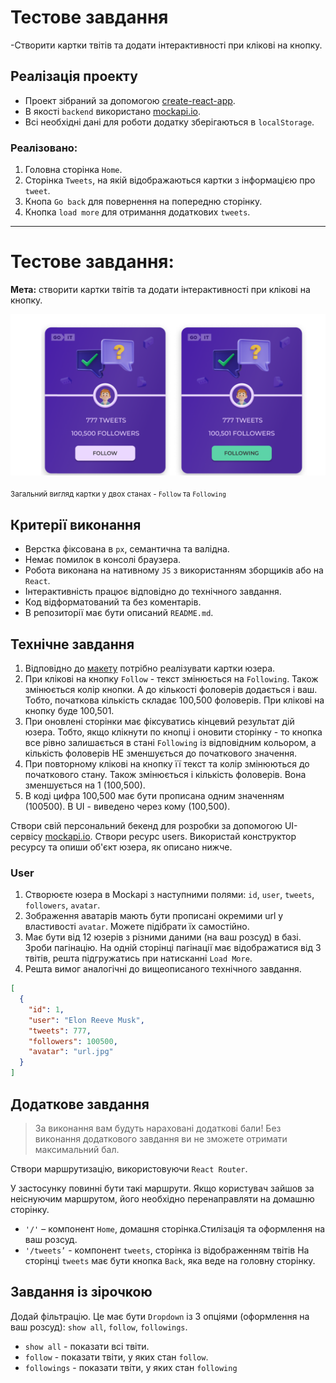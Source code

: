 # Тестове завдання

-Cтворити картки твітів та додати інтерактивності при клікові на кнопку.


## Реалізація проекту

- Проект зібраний за допомогою [create-react-app](https://create-react-app.dev/).
- В якості `backend` використано [mockapi.io](https://mockapi.io/).
- Всі необхідні дані для роботи додатку зберігаються в `localStorage`.

### Реалізовано:

1. Головна сторінка `Home`.
2. Сторінка `Tweets`, на якій відображаються картки з інформацією про `tweet`. 
3. Кнопа `Go back` для повернення на попередню сторінку.
4. Кнопка `load more` для отримання додаткових `tweets`.


---

# Тестове завдання:

**Мета:** створити картки твітів та додати інтерактивності при клікові на кнопку.

![Загальний вигляд картки у двох станах - Follow та Following](./public/Screenshot_5.png)

<sub>Загальний вигляд картки у двох станах - `Follow` та `Following`</sub>

## Критерії виконання

- Верстка фіксована в `рх`, семантична та валідна.
- Немає помилок в консолі браузера.
- Робота виконана на нативному `JS` з використанням зборщиків або на `React`.
- Інтерактивність працює відповідно до технічного завдання.
- Код відформатований та без коментарів.
- В репозиторії має бути описаний `README.md`. 

## Технічне завдання

1. Відповідно до
   [макету](https://www.figma.com/file/zun1oP6NmS2Lmgbcj6e1IG/Test?node-id=0-1&t=uUlaHyxCuOAc20AW-0)
   потрібно реалізувати картки юзера.
2. При клікові на кнопку `Follow` - текст змінюється на `Following`. Також змінюється колір кнопки.
   А до кількості фоловерів додається і ваш. Тобто, початкова кількість складає 100,500 фоловерів.
   При клікові на кнопку буде 100,501.
3. При оновлені сторінки має фіксуватись кінцевий результат дій юзера. Тобто, якщо клікнути по
   кнопці і оновити сторінку - то кнопка все рівно залишається в стані `Following` із відповідним
   кольором, а кількість фоловерів НЕ зменшується до початкового значення.
4. При повторному клікові на кнопку її текст та колір змінюються до початкового стану. Також
   змінюється і кількість фоловерів. Вона зменшується на 1 (100,500).
5. В коді цифра 100,500 має бути прописана одним значенням (100500). В UI - виведено через кому
   (100,500).

Створи свій персональний бекенд для розробки за допомогою UI-сервісу
[mockapi.io](https://mockapi.io/).
Створи ресурс users. Використай конструктор ресурсу та опиши об'єкт юзера, як
описано нижче.  

### User

1. Створюєте юзера в Mockapi з наступними полями: `id`, `user`, `tweets`, `followers`, `avatar`.
2. Зображення аватарів мають бути прописані окремими url у властивості `avatar`. Можете підібрати їх самостійно.
3. Має бути від 12 юзерів з різними даними (на ваш розсуд) в базі. Зроби пагінацію. На одній сторінці пагінації має відображатися від 3 твітів, решта
підгружатись при натисканні `Load More`.
4. Решта вимог аналогічні до вищеописаного технічного завдання.

```json
[
  {
    "id": 1,
    "user": "Elon Reeve Musk",
    "tweets": 777,
    "followers": 100500,
    "avatar": "url.jpg"
  }
]
```

## Додаткове завдання

> За виконання вам будуть нараховані додаткові бали! Без виконання додаткового завдання ви не
> зможете отримати максимальний бал.

Створи маршрутизацію, використовуючи `React Router`.

У застосунку повинні бути такі маршрути. Якщо користувач зайшов за неіснуючим маршрутом, його необхідно перенаправляти на домашню сторінку.
- `'/'` – компонент `Home`, домашня сторінка.Стилізація та оформлення на ваш розсуд.
- `'/tweets’` - компонент `tweets`, сторінка із відображенням твітів На сторінці `tweets` має бути кнопка `Back`, яка веде на головну сторінку.

## Завдання із зірочкою

Додай фільтрацію. Це має бути `Dropdown` із 3 опціями (оформлення на ваш розсуд): `show all`, `follow`, `followings`.

- `show all` - показати всі твіти.
- `follow` - показати твіти, у яких стан `follow`.
- `followings` - показати твіти, у яких стан `following`

